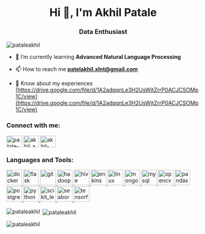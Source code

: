 <h1 align="center">Hi 👋, I'm Akhil Patale</h1>
<h3 align="center">Data Enthusiast</h3>

<p align="left"> <img src="https://komarev.com/ghpvc/?username=pataleakhil&label=Profile%20views&color=0e75b6&style=flat" alt="pataleakhil" /> </p>

- 🌱 I’m currently learning **Advanced Natural Language Processing**

- 📫 How to reach me **patelakhil.xlnt@gmail.com**

- 📄 Know about my experiences [https://drive.google.com/file/d/1A2adqqnLe3H2UsWjtZrrP0ACJCSOMp1C/view](https://drive.google.com/file/d/1A2adqqnLe3H2UsWjtZrrP0ACJCSOMp1C/view)

<h3 align="left">Connect with me:</h3>
<p align="left">
<a href="https://linkedin.com/in/patale-akhil" target="blank"><img align="center" src="https://raw.githubusercontent.com/rahuldkjain/github-profile-readme-generator/master/src/images/icons/Social/linked-in-alt.svg" alt="patale-akhil" height="30" width="40" /></a>
<a href="https://kaggle.com/akhil_akki" target="blank"><img align="center" src="https://raw.githubusercontent.com/rahuldkjain/github-profile-readme-generator/master/src/images/icons/Social/kaggle.svg" alt="akhil_akki" height="30" width="40" /></a>
<a href="https://www.leetcode.com/akhil-akki" target="blank"><img align="center" src="https://raw.githubusercontent.com/rahuldkjain/github-profile-readme-generator/master/src/images/icons/Social/leet-code.svg" alt="akhil-akki" height="30" width="40" /></a>
</p>

<h3 align="left">Languages and Tools:</h3>
<p align="left"> <a href="https://www.docker.com/" target="_blank" rel="noreferrer"> <img src="https://w7.pngwing.com/pngs/34/543/png-transparent-docker-plain-wordmark-logo-icon.png" alt="docker" width="40" height="40"/> </a> <a href="https://flask.palletsprojects.com/" target="_blank" rel="noreferrer"> <img src="https://ih1.redbubble.net/image.2488655049.9084/st,small,507x507-pad,600x600,f8f8f8.jpg" alt="flask" width="40" height="40"/> </a> <a href="https://git-scm.com/" target="_blank" rel="noreferrer"> <img src="https://www.vectorlogo.zone/logos/git-scm/git-scm-icon.svg" alt="git" width="40" height="40"/> </a> <a href="https://hadoop.apache.org/" target="_blank" rel="noreferrer"> <img src="https://www.vectorlogo.zone/logos/apache_hadoop/apache_hadoop-icon.svg" alt="hadoop" width="40" height="40"/> </a> <a href="https://hive.apache.org/" target="_blank" rel="noreferrer"> <img src="https://www.vectorlogo.zone/logos/apache_hive/apache_hive-icon.svg" alt="hive" width="40" height="40"/> </a> <a href="https://www.jenkins.io" target="_blank" rel="noreferrer"> <img src="https://icon-library.com/images/jenkins-icon/jenkins-icon-20.jpg" alt="jenkins" width="40" height="40"/> </a> <a href="https://www.linux.org/" target="_blank" rel="noreferrer"> <img src="https://i.pinimg.com/736x/27/0b/69/270b69e3f7fe26db5a4120c8b16e0552.jpg" alt="linux" width="40" height="40"/> </a> <a href="https://www.mongodb.com/" target="_blank" rel="noreferrer"> <img src="https://www.pngitem.com/pimgs/m/385-3850320_png-transparent-mongodb-icon-mongodb-logo-png-download.png" alt="mongodb" width="40" height="40"/> </a> <a href="https://www.mysql.com/" target="_blank" rel="noreferrer"> <img src="https://c8.alamy.com/comp/2M94X2G/mysql-logo-white-background-2M94X2G.jpg" alt="mysql" width="40" height="40"/> </a> <a href="https://opencv.org/" target="_blank" rel="noreferrer"> <img src="https://editor.analyticsvidhya.com/uploads/800882.png" alt="opencv" width="40" height="40"/> </a> <a href="https://pandas.pydata.org/" target="_blank" rel="noreferrer"> <img src="https://numfocus.org/wp-content/uploads/2016/07/pandas-logo-300.png" alt="pandas" width="40" height="40"/> </a> <a href="https://www.postgresql.org" target="_blank" rel="noreferrer"> <img src="https://ih1.redbubble.net/image.3523517353.9092/st,small,507x507-pad,600x600,f8f8f8.jpg" alt="postgresql" width="40" height="40"/> </a> <a href="https://www.python.org" target="_blank" rel="noreferrer"> <img src="https://www.pngitem.com/pimgs/m/159-1595932_python-logo-png-transparent-images-logo-transparent-background.png" alt="python" width="40" height="40"/> </a> <a href="https://scikit-learn.org/" target="_blank" rel="noreferrer"> <img src="https://analyticsdrift.com/wp-content/uploads/2021/04/Scikit-learn-free-course.jpg" alt="scikit_learn" width="40" height="40"/> </a> <a href="https://seaborn.pydata.org/" target="_blank" rel="noreferrer"> <img src="https://seaborn.pydata.org/_images/logo-mark-lightbg.svg" alt="seaborn" width="40" height="40"/> </a> <a href="https://www.tensorflow.org" target="_blank" rel="noreferrer"> <img src="https://www.vectorlogo.zone/logos/tensorflow/tensorflow-icon.svg" alt="tensorflow" width="40" height="40"/> </a> </p>

<p><img align="left" src="https://github-readme-stats.vercel.app/api/top-langs?username=pataleakhil&show_icons=true&locale=en&layout=compact" alt="pataleakhil" /></p>

<p>&nbsp;<img align="center" src="https://github-readme-stats.vercel.app/api?username=pataleakhil&show_icons=true&locale=en" alt="pataleakhil" /></p>

<p><img align="center" src="https://github-readme-streak-stats.herokuapp.com/?user=pataleakhil&" alt="pataleakhil" /></p>

